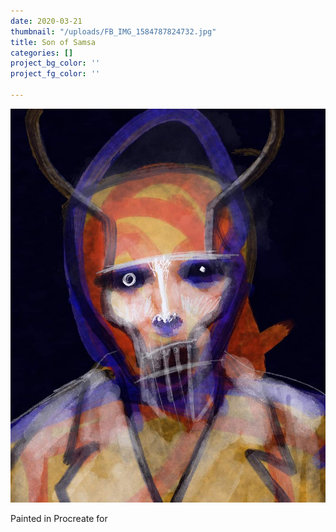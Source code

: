 ```yaml
---
date: 2020-03-21
thumbnail: "/uploads/FB_IMG_1584787824732.jpg"
title: Son of Samsa
categories: []
project_bg_color: ''
project_fg_color: ''

---
```

![](/uploads/FB_IMG_1584787824732.jpg "Son of Samsa - digital - March 2020")

Painted in Procreate for 